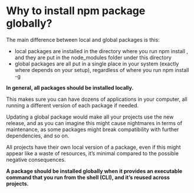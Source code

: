 # Why to install npm package globally?

The main difference between local and global packages is this:

- local packages are installed in the directory where you run npm install <package-name>, and they are put in the node_modules folder under this directory
- global packages are all put in a single place in your system (exactly where depends on your setup), regardless of where you run npm install -g <package-name>

**In general, all packages should be installed locally.**

This makes sure you can have dozens of applications in your computer, all running a different version of each package if needed.

Updating a global package would make all your projects use the new release, and as you can imagine this might cause nightmares in terms of maintenance, as some packages might break compatibility with further dependencies, and so on.

All projects have their own local version of a package, even if this might appear like a waste of resources, it’s minimal compared to the possible negative consequences.

**A package should be installed globally when it provides an executable command that you run from the shell (CLI), and it’s reused across projects.**
